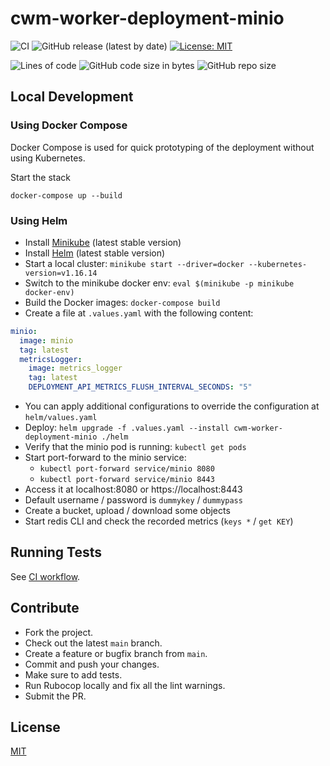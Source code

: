 # cwm-worker-deployment-minio

![CI](https://github.com/CloudWebManage/cwm-worker-deployment-minio/workflows/CI/badge.svg?branch=master&event=push)
![GitHub release (latest by date)](https://img.shields.io/github/v/release/CloudWebManage/cwm-worker-deployment-minio)
[![License: MIT](https://img.shields.io/badge/license-MIT-blue.svg)](https://github.com/CloudWebManage/cwm-worker-deployment-minio/blob/master/LICENSE)

![Lines of code](https://img.shields.io/tokei/lines/github/CloudWebManage/cwm-worker-deployment-minio?label=LOC)
![GitHub code size in bytes](https://img.shields.io/github/languages/code-size/CloudWebManage/cwm-worker-deployment-minio)
![GitHub repo size](https://img.shields.io/github/repo-size/CloudWebManage/cwm-worker-deployment-minio)

## Local Development

### Using Docker Compose

Docker Compose is used for quick prototyping of the deployment without using
Kubernetes.

Start the stack

```shell
docker-compose up --build
```

### Using Helm

- Install [Minikube](https://minikube.sigs.k8s.io/docs/) (latest stable version)
- Install [Helm](https://helm.sh/) (latest stable version)
- Start a local cluster: `minikube start --driver=docker --kubernetes-version=v1.16.14`
- Switch to the minikube docker env: `eval $(minikube -p minikube docker-env)`
- Build the Docker images: `docker-compose build`
- Create a file at `.values.yaml` with the following content:

```yaml
minio:
  image: minio
  tag: latest
  metricsLogger:
    image: metrics_logger
    tag: latest
    DEPLOYMENT_API_METRICS_FLUSH_INTERVAL_SECONDS: "5"
```

- You can apply additional configurations to override the configuration at `helm/values.yaml`
- Deploy: `helm upgrade -f .values.yaml --install cwm-worker-deployment-minio ./helm`
- Verify that the minio pod is running: `kubectl get pods`
- Start port-forward to the minio service:
  - `kubectl port-forward service/minio 8080`
  - `kubectl port-forward service/minio 8443`
- Access it at localhost:8080 or https://localhost:8443
- Default username / password is `dummykey` / `dummypass`
- Create a bucket, upload / download some objects
- Start redis CLI and check the recorded metrics (`keys *` / `get KEY`)

## Running Tests

See [CI workflow](.github/workflows/ci.yml).

## Contribute

- Fork the project.
- Check out the latest `main` branch.
- Create a feature or bugfix branch from `main`.
- Commit and push your changes.
- Make sure to add tests.
- Run Rubocop locally and fix all the lint warnings.
- Submit the PR.

## License

[MIT](./LICENSE)
